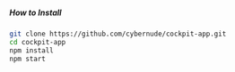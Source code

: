 ##### How to Install #####
```bash
git clone https://github.com/cybernude/cockpit-app.git
cd cockpit-app
npm install
npm start
```
